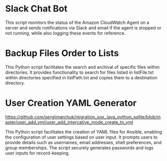 # Slack Chat Bot

This script monitors the status of the Amazon CloudWatch Agent on a server and sends notifications via Slack and email if the agent is stopped or not running, while also logging these events for reference.

# Backup Files Order to Lists

This Python script facilitates the search and archival of specific files within directories. It provides functionality to search for files listed in listFile.txt within directories specified in listPath.txt and copies them to a destination directory.

# User Creation YAML Generator

https://github.com/sergiimarchuk/migration_sox_java_python_sqlite/blob/master/user_add_yml/user_add_intercative_mode_create_to_yml

This Python script facilitates the creation of YAML files for Ansible, enabling the configuration of user settings based on user input. It prompts users to provide details such as usernames, email addresses, shell preferences, and group memberships. The script securely generates passwords and logs user inputs for record-keeping.
